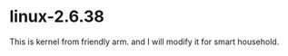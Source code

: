 linux-2.6.38
============

This is kernel from friendly arm. and I will modify it for smart household.

